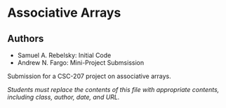 Associative Arrays
==================

## Authors

- Samuel A. Rebelsky: Initial Code
- Andrew N. Fargo: Mini-Project Submsission

Submission for a CSC-207 project on associative arrays.

_Students must replace the contents of this file with appropriate
contents, including class, author, date, and URL._

